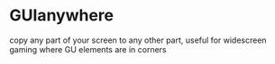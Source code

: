 # GUIanywhere
copy any part of your screen to any other part, useful for widescreen gaming where GU elements are in corners
